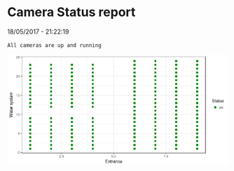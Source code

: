 Camera Status report
================
18/05/2017 - 21:22:19

    All cameras are up and running

![](camreport_files/figure-markdown_github/unnamed-chunk-2-1.png)
